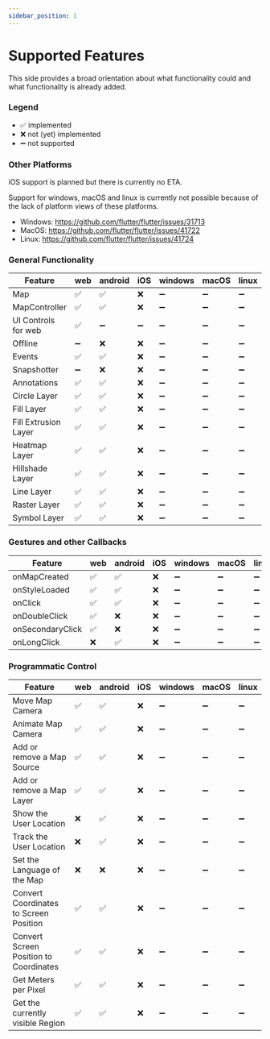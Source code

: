 ```yaml
---
sidebar_position: 1
---
```


# Supported Features

This side provides a broad orientation about what functionality could and what
functionality is already added.

### Legend

- ✅ implemented
- ❌ not (yet) implemented
- ➖ not supported

### Other Platforms

iOS support is planned but there is currently no ETA.

Support for windows, macOS and linux is currently not possible because of the
lack of platform views of these platforms.

- Windows: https://github.com/flutter/flutter/issues/31713
- MacOS: https://github.com/flutter/flutter/issues/41722
- Linux: https://github.com/flutter/flutter/issues/41724

### General Functionality

| Feature              | web | android | iOS | windows | macOS | linux |
|----------------------|-----|---------|-----|---------|-------|-------|
| Map                  | ✅   | ✅       | ❌   | ➖       | ➖     | ➖     |
| MapController        | ✅   | ✅       | ❌   | ➖       | ➖     | ➖     |
| UI Controls for web  | ✅   | ➖       | ➖   | ➖       | ➖     | ➖     |
| Offline              | ➖   | ❌       | ❌   | ➖       | ➖     | ➖     |
| Events               | ✅   | ✅       | ❌   | ➖       | ➖     | ➖     |
| Snapshotter          | ➖   | ❌       | ❌   | ➖       | ➖     | ➖     |
| Annotations          | ✅   | ✅       | ❌   | ➖       | ➖     | ➖     |
| Circle Layer         | ✅   | ✅       | ❌   | ➖       | ➖     | ➖     |
| Fill Layer           | ✅   | ✅       | ❌   | ➖       | ➖     | ➖     |
| Fill Extrusion Layer | ✅   | ✅       | ❌   | ➖       | ➖     | ➖     |
| Heatmap Layer        | ✅   | ✅       | ❌   | ➖       | ➖     | ➖     |
| Hillshade Layer      | ✅   | ✅       | ❌   | ➖       | ➖     | ➖     |
| Line Layer           | ✅   | ✅       | ❌   | ➖       | ➖     | ➖     |
| Raster Layer         | ✅   | ✅       | ❌   | ➖       | ➖     | ➖     |
| Symbol Layer         | ✅   | ✅       | ❌   | ➖       | ➖     | ➖     |

### Gestures and other Callbacks

| Feature          | web | android | iOS | windows | macOS | linux |
|------------------|-----|---------|-----|---------|-------|-------|
| onMapCreated     | ✅   | ✅       | ❌   | ➖       | ➖     | ➖     |
| onStyleLoaded    | ✅   | ✅       | ❌   | ➖       | ➖     | ➖     |
| onClick          | ✅   | ✅       | ❌   | ➖       | ➖     | ➖     |
| onDoubleClick    | ✅   | ❌       | ❌   | ➖       | ➖     | ➖     |
| onSecondaryClick | ✅   | ❌       | ❌   | ➖       | ➖     | ➖     |
| onLongClick      | ❌   | ✅       | ❌   | ➖       | ➖     | ➖     |

### Programmatic Control

| Feature                                | web | android | iOS | windows | macOS | linux |
|----------------------------------------|-----|---------|-----|---------|-------|-------|
| Move Map Camera                        | ✅   | ✅       | ❌   | ➖       | ➖     | ➖     |
| Animate Map Camera                     | ✅   | ✅       | ❌   | ➖       | ➖     | ➖     |
| Add or remove a Map Source             | ✅   | ✅       | ❌   | ➖       | ➖     | ➖     |
| Add or remove a Map Layer              | ✅   | ✅       | ❌   | ➖       | ➖     | ➖     |
| Show the User Location                 | ❌   | ✅       | ❌   | ➖       | ➖     | ➖     |
| Track the User Location                | ❌   | ✅       | ❌   | ➖       | ➖     | ➖     |
| Set the Language of the Map            | ❌   | ❌       | ❌   | ➖       | ➖     | ➖     |
| Convert Coordinates to Screen Position | ✅   | ✅       | ❌   | ➖       | ➖     | ➖     |
| Convert Screen Position to Coordinates | ✅   | ✅       | ❌   | ➖       | ➖     | ➖     |
| Get Meters per Pixel                   | ✅   | ✅       | ❌   | ➖       | ➖     | ➖     |
| Get the currently visible Region       | ✅   | ✅       | ❌   | ➖       | ➖     | ➖     |